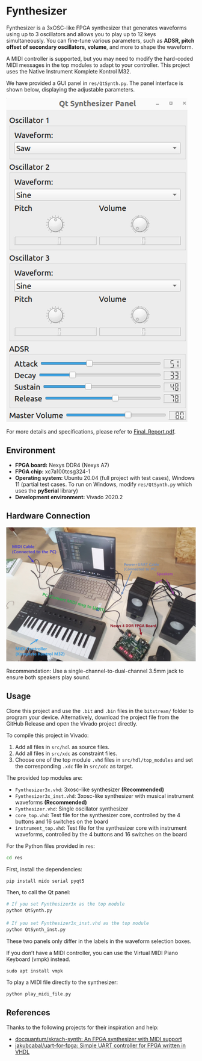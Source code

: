 # Fynthesizer

Fynthesizer is a 3xOSC-like FPGA synthesizer that generates waveforms using up to 3 oscillators and allows you to play up to 12 keys simultaneously. You can fine-tune various parameters, such as **ADSR, pitch offset of secondary oscillators, volume**, and more to shape the waveform.

A MIDI controller is supported, but you may need to modify the hard-coded MIDI messages in the top modules to adapt to your controller. This project uses the Native Instrument Komplete Kontrol M32.

We have provided a GUI panel in `res/QtSynth.py`. The panel interface is shown below, displaying the adjustable parameters.

![panel](./assets/panel.jpg)

For more details and specifications, please refer to [Final_Report.pdf](doc/Final_Report.pdf).

## Environment

- **FPGA board:** Nexys DDR4 (Nexys A7)
- **FPGA chip:** xc7a100tcsg324-1
- **Operating system:** Ubuntu 20.04 (full project with test cases), Windows 11 (partial test cases. To run on Windows, modify `res/QtSynth.py` which uses the **pySerial** library)
- **Development environment:** Vivado 2020.2

## Hardware Connection

![setup_new](./assets/setup_new.jpg)

Recommendation: Use a single-channel-to-dual-channel 3.5mm jack to ensure both speakers play sound.

## Usage

Clone this project and use the `.bit` and `.bin` files in the `bitstream/` folder to program your device. Alternatively, download the project file from the GitHub Release and open the Vivado project directly.

To compile this project in Vivado:

1. Add all files in `src/hdl` as source files.
2. Add all files in `src/xdc` as constraint files.
3. Choose one of the top module `.vhd` files in `src/hdl/top_modules` and set the corresponding `.xdc` file in `src/xdc` as target.

The provided top modules are:

- `Fynthesizer3x.vhd`: 3xosc-like synthesizer **(Recommended)**
- `Fynthesizer3x_inst.vhd`: 3xosc-like synthesizer with musical instrument waveforms **(Recommended)**
- `Fynthesizer.vhd`: Single oscillator synthesizer
- `core_top.vhd`: Test file for the synthesizer core, controlled by the 4 buttons and 16 switches on the board
- `instrument_top.vhd`: Test file for the synthesizer core with instrument waveforms, controlled by the 4 buttons and 16 switches on the board



For the Python files provided in `res`:

```sh
cd res
```

First, install the dependencies:

```sh
pip install mido serial pyqt5
```

Then, to call the Qt panel:

```sh
# If you set Fynthesizer3x as the top module
python QtSynth.py

# If you set Fynthesizer3x_inst.vhd as the top module
python QtSynth_inst.py
```

These two panels only differ in the labels in the waveform selection boxes.

If you don’t have a MIDI controller, you can use the Virtual MIDI Piano Keyboard (vmpk) instead.

```
sudo apt install vmpk
```

To play a MIDI file directly to the synthesizer:

```sh
python play_midi_file.py
```

## References

Thanks to the following projects for their inspiration and help:

- [docquantum/skrach-synth: An FPGA synthesizer with MIDI support](https://github.com/docquantum/skrach-synth)
- [jakubcabal/uart-for-fpga: Simple UART controller for FPGA written in VHDL](https://github.com/jakubcabal/uart-for-fpga)
